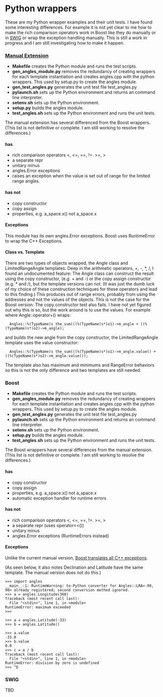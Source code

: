 # Python wrappers

These are my Python wrapper examples and their unit tests. I have
found some interesting differences. For example it is not yet clear to
me how to make the rich comparison operators work in Boost like they
do manually or in [SWIG](swig.org) or wrap the exception handling
manually. This is still a work in progress and I am still
investigating how to make it happen.

### [Manual Extension](https://docs.python.org/2/extending/extending.html)

- **Makefile** creates the Python module and runs the test scripts.
- **gen_angles_module.py** removes the redundancy of creating wrappers for each template instantiation and creates angles.cpp with the python wrappers. This used by setup.py to create the angles module.
- **gen_test_angles.py** generates the unit test file test_angles.py
- **pylaunch.sh** sets up the Python environment and returns an command line interpreter.
- **setenv.sh** sets up the Python environment.
- **setup.py** builds the angles module.
- **test_angles.sh** sets up the Python environment and runs the unit tests.

The manual extension has several differenced from the Boost wrappers.
(This list is not definitive or complete. I am still working to resolve the differences.)

#### has

- rich comparison operators <, <=, ==, !=. >=, >
- a separate repr
- unitary minus
- angles.Error exceptions
- raises an exception when the value is set out of range for the limited range angles.

#### has not

- copy constructor
- copy assign
- properties, e.g. a_space.x() not a_space.x


#### Exceptions

This module has its own angles.Error exceptions. Boost uses
RuntimeError to wrap the C++ Exceptions.

#### Class vs. Template

There are two types of objects wrapped, the Angle class and
LimitedRangeAngle templates. Deep in the arithmetic operators, +, -,
*, /, I found an undocumented feature: The Angle class can construct
the result using the copy constructor, (e.g. + and -) or the copy
assign constructor (e.g. * and /), but the template versions can
not. (It was just the dumb luck of my choice of these construction
techniques for these operators and lead to this finding.) This
produces out of range errors, probably from using the addresses and
not the values of the objects. This is not the case for the Boost
version. The copy constructor test also fails. I have not yet figured
out why this is so, but the work around is to use the values. For
example where Angle::operator+() wraps:

```
  Angles::%(TypeName)s the_sum(((%(TypeName)s*)o1)->m_angle + ((%(TypeName)s*)o2)->m_angle);
```

and builds the new angle from the copy constructor, the
LimitedRangeAngle template uses the value constructor:

```
  Angles::%(TypeName)s the_sum(((%(TypeName)s*)o1)->m_angle.value() + ((%(TypeName)s*)o2)->m_angle.value());
```

The template also has maximum and minimums and RangeError behaviors
so this is not the only difference and two templates are still needed.


### Boost

- **Makefile** creates the Python module and runs the test scripts.
- **gen_angles_module.py** removes the redundancy of creating wrappers for each template instantiation and creates angles.cpp with the python wrappers. This used by setup.py to create the angles module.
- **gen_test_angles.py** generates the unit test file test_angles.py
- **pylaunch.sh** sets up the Python environment and returns an command line interpreter.
- **setenv.sh** sets up the Python environment.
- **setup.py** builds the angles module.
- **test_angles.sh** sets up the Python environment and runs the unit tests.

The Boost wrappers have several differences from the manual extension.
(This list is not definitive or complete. I am still working to resolve the differences.)

#### has

- copy constructor
- copy assign
- properties, e.g. a_space.x() not a_space.x
- automatic exception handler for runtime errors

#### has not

- rich comparison operators <, <=, ==, !=. >=, >
- a separate repr (uses operator<<())
- unitary minus
- angles.Error exceptions (RuntimeErrors instead)


#### Exceptions

Unlike the current manual version, [Boost translates all C++ exceptions](http://www.boost.org/doc/libs/1_37_0/libs/python/doc/v2/exception_translator.html).

(As seen below, it also notes Declination and Latitude have the same
template. The manual version does not do this.)	


```
>>> import angles
__main__:1: RuntimeWarning: to-Python converter for Angles::LRA<-90, 90> already registered; second conversion method ignored.
>>> a = angles.Longitude(360)
Traceback (most recent call last):
  File "<stdin>", line 1, in <module>
RuntimeError: maximum exceeded
>>>

>>> a = angles.Latitude(-33)
>>> b = angles.Latitude()

>>> a.value
-33.0
>>> b.value
0.0
>>> c = a / b
Traceback (most recent call last):
  File "<stdin>", line 1, in <module>
RuntimeError: division by zero is undefined
>>> ^D
```


### SWIG

TBD
